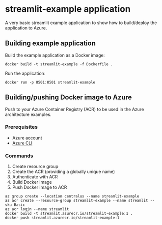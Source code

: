 # streamlit-example application

A very basic streamlit example application to show how to build/deploy the application to Azure.

## Building example application

Build the example application as a Docker image:

```
docker build -t streamlit-example -f Dockerfile .
```

Run the application:

```
docker run -p 8501:8501 streamlit-example
```

## Building/pushing Docker image to Azure

Push to your Azure Container Registry (ACR) to be used in the Azure architecture examples.

### Prerequisites

- Azure account
- [Azure CLI](https://docs.microsoft.com/en-us/cli/azure/get-started-with-azure-cli?view=azure-cli-latest)

### Commands

1. Create resource group
1. Create the ACR (providing a globally unique name)
1. Authenticate with ACR
1. Build Docker image
1. Push Docker image to ACR

```
az group create --location centralus --name streamlit-example
az acr create --resource-group streamlit-example --name streamlit --sku Basic
az acr login --name streamlit
docker build -t streamlit.azurecr.io/streamlit-example:1 .
docker push streamlit.azurecr.io/streamlit-example:1
```

